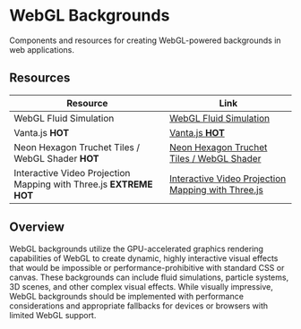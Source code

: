 # WebGL Backgrounds

Components and resources for creating WebGL-powered backgrounds in web applications.

## Resources

| Resource | Link |
|---|---|
| WebGL Fluid Simulation | [WebGL Fluid Simulation](https://github.com/PavelDoGreat/WebGL-Fluid-Simulation) |
| Vanta.js **HOT** | [Vanta.js **HOT**](https://www.vantajs.com/?effect=trunk) |
| Neon Hexagon Truchet Tiles / WebGL Shader **HOT** | [Neon Hexagon Truchet Tiles / WebGL Shader](https://codepen.io/pjkarlik/pen/VYvzqJB)  |
| Interactive Video Projection Mapping with Three.js **EXTREME HOT** | [Interactive Video Projection Mapping with Three.js](https://github.com/Efetivos/video-projection-codrops)  |



## Overview

WebGL backgrounds utilize the GPU-accelerated graphics rendering capabilities of WebGL to create dynamic, highly interactive visual effects that would be impossible or performance-prohibitive with standard CSS or canvas. These backgrounds can include fluid simulations, particle systems, 3D scenes, and other complex visual effects. While visually impressive, WebGL backgrounds should be implemented with performance considerations and appropriate fallbacks for devices or browsers with limited WebGL support. 
